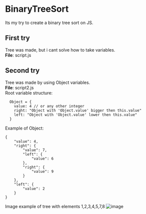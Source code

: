 # BinaryTreeSort
Its my try to create a binary tree sort on JS. 

## First try
Tree was made, but i cant solve how to take variables.<br>
**File**: script.js

## Second try
Tree was made by using Object variables. <br>
**File**: script2.js<br>
Root variable structure:<br>
```
  Object = {
    value: 4 // or any other integer
    right: "Object with 'Object.value' bigger then this.value"
    left: "Object with 'Object.value' lower then this.value"
  }
```
Example of Object:
```
{
    "value": 4,
    "right": {
        "value": 7,
        "left": {
            "value": 6
        },
        "right": {
            "value": 9
        }
    },
    "left": {
        "value": 2
    }
}
```
Image example of tree with elements 1,2,3,4,5,7,8
![image](https://user-images.githubusercontent.com/19509692/173438243-f9bc62e6-be0a-4271-bd21-de24ce1051ec.png)

